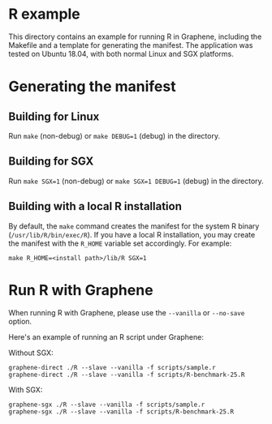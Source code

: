 # R example

This directory contains an example for running R in Graphene, including the
Makefile and a template for generating the manifest. The application was
tested on Ubuntu 18.04, with both normal Linux and SGX platforms.

# Generating the manifest

## Building for Linux

Run `make` (non-debug) or `make DEBUG=1` (debug) in the directory.

## Building for SGX

Run `make SGX=1` (non-debug) or `make SGX=1 DEBUG=1` (debug) in the directory.

## Building with a local R installation

By default, the `make` command creates the manifest for the system R binary
(`/usr/lib/R/bin/exec/R`). If you have a local R installation, you may create
the manifest with the `R_HOME` variable set accordingly. For example:

```
make R_HOME=<install path>/lib/R SGX=1
```

# Run R with Graphene

When running R with Graphene, please use the `--vanilla` or `--no-save` option.

Here's an example of running an R script under Graphene:

Without SGX:
```
graphene-direct ./R --slave --vanilla -f scripts/sample.r
graphene-direct ./R --slave --vanilla -f scripts/R-benchmark-25.R
```

With SGX:
```
graphene-sgx ./R --slave --vanilla -f scripts/sample.r
graphene-sgx ./R --slave --vanilla -f scripts/R-benchmark-25.R
```
